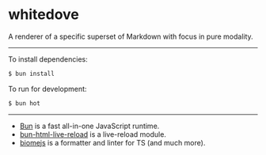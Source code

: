 # whitedove

A renderer of a specific superset of Markdown with focus in pure modality.

___

To install dependencies:

```bash
$ bun install
```

To run for development:

```bash
$ bun hot
```

___

- [Bun](https://bun.sh) is a fast all-in-one JavaScript runtime.
- [bun-html-live-reload](https://github.com/aabccd021/bun-html-live-reload) is a live-reload module.
- [biomejs](biomejs.dev/) is a formatter and linter for TS (and much more).
